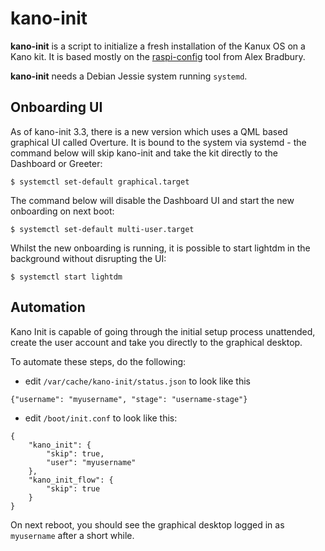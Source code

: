 # kano-init

**kano-init** is a script to initialize a fresh installation of the Kanux OS
on a Kano kit. It is based mostly on the [raspi-config](https://github.com/asb/raspi-config)
tool from Alex Bradbury.

**kano-init** needs a Debian Jessie system running `systemd`.

## Onboarding UI

As of kano-init 3.3, there is a new version which uses a QML based graphical UI called Overture.
It is bound to the system via systemd - the command below will skip kano-init and take the kit
directly to the Dashboard or Greeter:

```
$ systemctl set-default graphical.target
```

The command below will disable the Dashboard UI and start the new onboarding on next boot:

```
$ systemctl set-default multi-user.target
```

Whilst the new onboarding is running, it is possible to start lightdm in the background without disrupting the UI:

```
$ systemctl start lightdm
```

## Automation

Kano Init is capable of going through the initial setup process unattended, create the user account
and take you directly to the graphical desktop.

To automate these steps, do the following:

 * edit `/var/cache/kano-init/status.json` to look like this

 `{"username": "myusername", "stage": "username-stage"}`

 * edit `/boot/init.conf` to look like this:

```
{
    "kano_init": {
        "skip": true,
        "user": "myusername"
    },
    "kano_init_flow": {
        "skip": true
    }
}
```

On next reboot, you should see the graphical desktop logged in as `myusername` after a short while.
